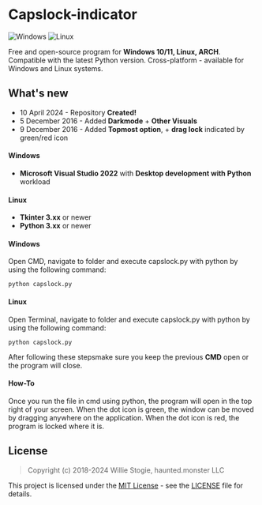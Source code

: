 # Capslock-indicator

![Windows](https://github.com/convicthacker/capslock-indicator)
![Linux](https://github.com/convicthacker/capslock-indicator)

Free and open-source program for **Windows 10/11, Linux, ARCH**. Compatible with the latest Python version. Cross-platform - available for Windows and Linux systems.

## What's new

* 10 April 2024 - Repository **Created!**
* 5 December 2016 - Added **Darkmode** + **Other Visuals**
* 9 December 2016 - Added **Topmost option**, + **drag lock** indicated by green/red icon

#### Windows

* **Microsoft Visual Studio 2022** with **Desktop development with Python** workload

#### Linux

* **Tkinter 3.xx** or newer
* **Python 3.xx** or newer

#### Windows

Open CMD, navigate to folder and execute capslock.py with python by using the following command:

    python capslock.py

#### Linux

Open Terminal, navigate to folder and execute capslock.py with python by using the following command:

    python capslock.py

After following these stepsmake sure you keep the previous **CMD** open or the program will close.

#### How-To

Once you run the file in cmd using python, the program will open in the top right of your screen. When the dot icon is green, the window can be moved by dragging anywhere on the application. When the dot icon is red, the program is locked where it is.

## License

> Copyright (c) 2018-2024 Willie Stogie, haunted.monster LLC

This project is licensed under the [MIT License](https://opensource.org/licenses/mit-license.php) - see the [LICENSE](https://github.com/danielkrupinski/Osiris/blob/master/LICENSE) file for details.
